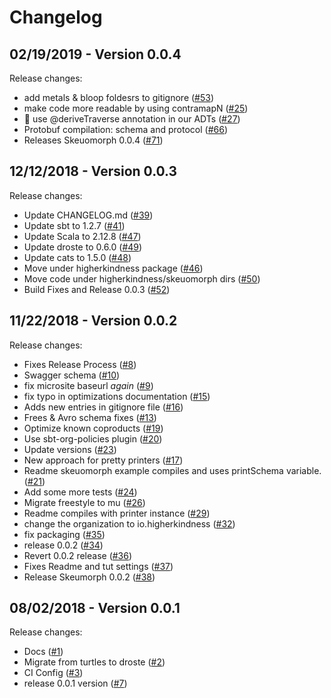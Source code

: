 # Changelog

## 02/19/2019 - Version 0.0.4

Release changes:

* add metals & bloop foldesrs to gitignore ([#53](https://github.com/higherkindness/skeuomorph/pull/53))
* make code more readable by using contramapN ([#25](https://github.com/higherkindness/skeuomorph/pull/25))
* :tada: use @deriveTraverse annotation in our ADTs ([#27](https://github.com/higherkindness/skeuomorph/pull/27))
* Protobuf compilation: schema and protocol ([#66](https://github.com/higherkindness/skeuomorph/pull/66))
* Releases Skeuomorph 0.0.4 ([#71](https://github.com/higherkindness/skeuomorph/pull/71))


## 12/12/2018 - Version 0.0.3

Release changes:

* Update CHANGELOG.md ([#39](https://github.com/higherkindness/skeuomorph/pull/39))
* Update sbt to 1.2.7 ([#41](https://github.com/higherkindness/skeuomorph/pull/41))
* Update Scala to 2.12.8 ([#47](https://github.com/higherkindness/skeuomorph/pull/47))
* Update droste to 0.6.0 ([#49](https://github.com/higherkindness/skeuomorph/pull/49))
* Update cats to 1.5.0 ([#48](https://github.com/higherkindness/skeuomorph/pull/48))
* Move under higherkindness package ([#46](https://github.com/higherkindness/skeuomorph/pull/46))
* Move code under higherkindness/skeuomorph dirs ([#50](https://github.com/higherkindness/skeuomorph/pull/50))
* Build Fixes and Release 0.0.3 ([#52](https://github.com/higherkindness/skeuomorph/pull/52))


## 11/22/2018 - Version 0.0.2

Release changes:

* Fixes Release Process ([#8](https://github.com/higherkindness/skeuomorph/pull/8))
* Swagger schema ([#10](https://github.com/higherkindness/skeuomorph/pull/10))
* fix microsite baseurl _again_ ([#9](https://github.com/higherkindness/skeuomorph/pull/9))
* fix typo in optimizations documentation ([#15](https://github.com/higherkindness/skeuomorph/pull/15))
* Adds new entries in gitignore file ([#16](https://github.com/higherkindness/skeuomorph/pull/16))
* Frees & Avro schema fixes ([#13](https://github.com/higherkindness/skeuomorph/pull/13))
* Optimize known coproducts ([#19](https://github.com/higherkindness/skeuomorph/pull/19))
* Use sbt-org-policies plugin ([#20](https://github.com/higherkindness/skeuomorph/pull/20))
* Update versions ([#23](https://github.com/higherkindness/skeuomorph/pull/23))
* New approach for pretty printers ([#17](https://github.com/higherkindness/skeuomorph/pull/17))
* Readme skeuomorph example compiles and uses printSchema variable. ([#21](https://github.com/higherkindness/skeuomorph/pull/21))
* Add some more tests ([#24](https://github.com/higherkindness/skeuomorph/pull/24))
* Migrate freestyle to mu ([#26](https://github.com/higherkindness/skeuomorph/pull/26))
* Readme compiles with printer instance ([#29](https://github.com/higherkindness/skeuomorph/pull/29))
* change the organization to io.higherkindness ([#32](https://github.com/higherkindness/skeuomorph/pull/32))
* fix packaging ([#35](https://github.com/higherkindness/skeuomorph/pull/35))
* release 0.0.2 ([#34](https://github.com/higherkindness/skeuomorph/pull/34))
* Revert 0.0.2 release ([#36](https://github.com/higherkindness/skeuomorph/pull/36))
* Fixes Readme and tut settings ([#37](https://github.com/higherkindness/skeuomorph/pull/37))
* Release Skeumorph 0.0.2 ([#38](https://github.com/higherkindness/skeuomorph/pull/38))


## 08/02/2018 - Version 0.0.1

Release changes:

* Docs ([#1](https://github.com/frees-io/skeuomorph/pull/1))
* Migrate from turtles to droste ([#2](https://github.com/frees-io/skeuomorph/pull/2))
* CI Config ([#3](https://github.com/frees-io/skeuomorph/pull/3))
* release 0.0.1 version ([#7](https://github.com/frees-io/skeuomorph/pull/7))